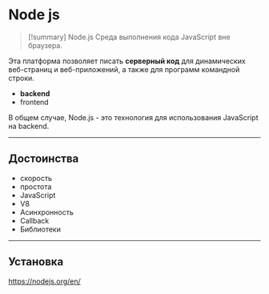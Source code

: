 # Node js
> [!summary] Node.js
> Среда выполнения кода JavaScript вне браузера.

Эта платформа позволяет писать **серверный код** для динамических веб-страниц и веб-приложений, а также для программ командной строки.
- **backend**
- frontend

В общем случае, Node.js - это технология для использования JavaScript на backend.
***
## Достоинства
- скорость
- простота
- JavaScript
- V8
- Асинхронность
- Callback
- Библиотеки
***
## Установка
https://nodejs.org/en/